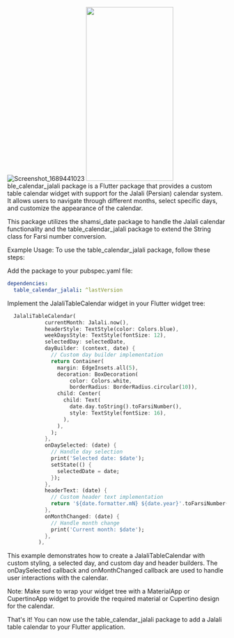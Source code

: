
![Screenshot_1689441023](https://github.com/erfaneillat/table-calendar-jalali/assets/69785709/cd540058-f6a4-44bc-8b4d-e78218d686cb)
<img src="[https://your-image-url.type](https://github.com/erfaneillat/table-calendar-jalali/assets/69785709/cd540058-f6a4-44bc-8b4d-e78218d686cb)" width="200" height="400">
ble_calendar_jalali package is a Flutter package that provides a custom table calendar widget with support for the Jalali (Persian) calendar system. It allows users to navigate through different months, select specific days, and customize the appearance of the calendar.

This package utilizes the shamsi_date package to handle the Jalali calendar functionality and the table_calendar_jalali package to extend the String class for Farsi number conversion.

Example Usage:
To use the table_calendar_jalali package, follow these steps:

Add the package to your pubspec.yaml file:

```yaml
dependencies:
  table_calendar_jalali: ^lastVersion
```

Implement the JalaliTableCalendar widget in your Flutter widget tree:

```dart
  JalaliTableCalendar(
            currentMonth: Jalali.now(),
            headerStyle: TextStyle(color: Colors.blue),
            weekDaysStyle: TextStyle(fontSize: 12),
            selectedDay: selectedDate,
            dayBuilder: (context, date) {
              // Custom day builder implementation
              return Container(
                margin: EdgeInsets.all(5),
                decoration: BoxDecoration(
                    color: Colors.white,
                    borderRadius: BorderRadius.circular(10)),
                child: Center(
                  child: Text(
                    date.day.toString().toFarsiNumber(),
                    style: TextStyle(fontSize: 16),
                  ),
                ),
              );
            },
            onDaySelected: (date) {
              // Handle day selection
              print('Selected date: $date');
              setState(() {
                selectedDate = date;
              });
            },
            headerText: (date) {
              // Custom header text implementation
              return '${date.formatter.mN} ${date.year}'.toFarsiNumber();
            },
            onMonthChanged: (date) {
              // Handle month change
              print('Current month: $date');
            },
          ),

```

This example demonstrates how to create a JalaliTableCalendar with custom styling, a selected day, and custom day and header builders. The onDaySelected callback and onMonthChanged callback are used to handle user interactions with the calendar.

Note: Make sure to wrap your widget tree with a MaterialApp or CupertinoApp widget to provide the required material or Cupertino design for the calendar.

That's it! You can now use the table_calendar_jalali package to add a Jalali table calendar to your Flutter application.
